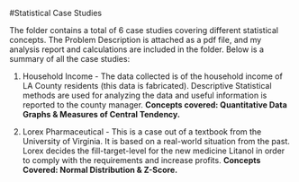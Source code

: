 #Statistical Case Studies

The folder contains a total of 6 case studies covering different statistical concepts. The Problem Description is attached as a pdf file, and my analysis report and calculations are included in the folder. Below is a summary of all the case studies:

1. Household Income - The data collected is of the household income of LA County residents (this data is fabricated). Descriptive Statistical methods are used for analyzing the data and useful information is reported to the county manager. **Concepts covered: Quantitative Data Graphs & Measures of Central Tendency.** 

2. Lorex Pharmaceutical - This is a case out of a textbook from the University of Virginia. It is based on a real-world situation from the past. Lorex decides the fill-target-level for the new medicine Litanol in order to comply with the requirements and increase profits. **Concepts Covered: Normal Distribution & Z-Score.**